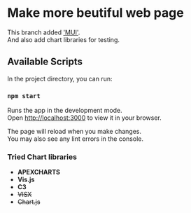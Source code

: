 # Make more beutiful web page

This branch added ['MUI'](https://mui.com/).   
And also add chart libraries for testing.

## Available Scripts

In the project directory, you can run:

### `npm start`

Runs the app in the development mode.\
Open [http://localhost:3000](http://localhost:3000) to view it in your browser.

The page will reload when you make changes.\
You may also see any lint errors in the console.

### Tried Chart libraries

- __APEXCHARTS__
- __Vis.js__
- __C3__
- ~~VISX~~
- ~~Chart.js~~
